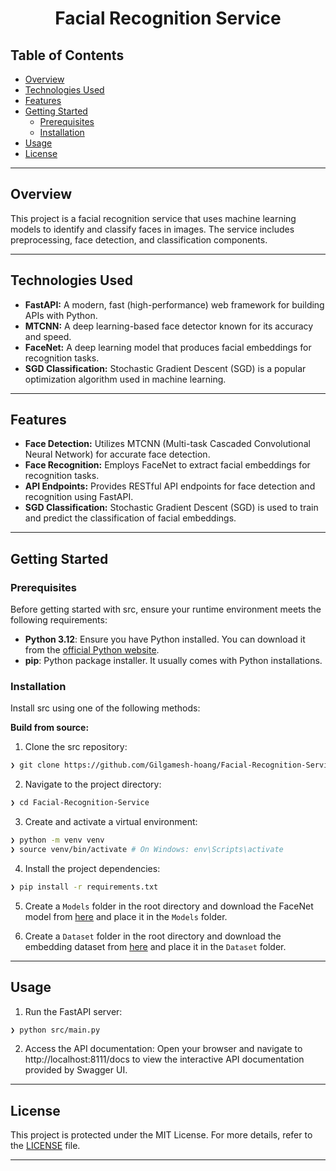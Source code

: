 <div align="center" style="position: relative;">
<h1>Facial Recognition Service</h1>
</div>

##  Table of Contents

- [Overview](#overview)
- [Technologies Used](#technologies-used)
- [Features](#features)
- [ Getting Started](#getting-started)
  - [ Prerequisites](#prerequisites)
  - [ Installation](#installation)
- [Usage](#usage)
- [ License](#-license)

---

##  Overview

This project is a facial recognition service that uses machine learning models to identify and classify faces in images. The service includes preprocessing, face detection, and classification components.

---

## Technologies Used

- **FastAPI:** A modern, fast (high-performance) web framework for building APIs with Python.
- **MTCNN:** A deep learning-based face detector known for its accuracy and speed.
- **FaceNet:** A deep learning model that produces facial embeddings for recognition tasks.
- **SGD Classification:** Stochastic Gradient Descent (SGD) is a popular optimization algorithm used in machine learning.
---

##  Features

- **Face Detection:** Utilizes MTCNN (Multi-task Cascaded Convolutional Neural Network) for accurate face detection.
- **Face Recognition:** Employs FaceNet to extract facial embeddings for recognition tasks.
- **API Endpoints:** Provides RESTful API endpoints for face detection and recognition using FastAPI.
- **SGD Classification:** Stochastic Gradient Descent (SGD) is used to train and predict the classification of facial embeddings.

---

##  Getting Started

###  Prerequisites

Before getting started with src, ensure your runtime environment meets the following requirements:

- **Python 3.12**: Ensure you have Python installed. You can download it from the [official Python website](https://www.python.org/).
- **pip**: Python package installer. It usually comes with Python installations.

###  Installation

Install src using one of the following methods:

**Build from source:**

1. Clone the src repository:
```sh
❯ git clone https://github.com/Gilgamesh-hoang/Facial-Recognition-Service.git
```

2. Navigate to the project directory:
```sh
❯ cd Facial-Recognition-Service
```

3. Create and activate a virtual environment:
```sh
❯ python -m venv venv
❯ source venv/bin/activate # On Windows: env\Scripts\activate
```

4. Install the project dependencies:
```sh
❯ pip install -r requirements.txt
```

5. Create a `Models` folder in the root directory and download the FaceNet model from [here](https://drive.google.com/file/d/1EXPBSXwTaqrSC0OhUdXNmKSh9qJUQ55-/view) and place it in the `Models` folder.

6. Create a `Dataset` folder in the root directory and download the embedding dataset from [here](https://drive.google.com/file/d/1YqUYF3V0-LKzNqgjeBXaCPEiYlf-MGiH/view?usp=sharing) and place it in the `Dataset` folder.

---

## Usage
1. Run the FastAPI server:
```sh
❯ python src/main.py
```

2. Access the API documentation: Open your browser and navigate to http://localhost:8111/docs to view the interactive API documentation provided by Swagger UI.


---

##  License

This project is protected under the MIT License. For more details, refer to the [LICENSE](https://choosealicense.com/licenses/) file.

---
